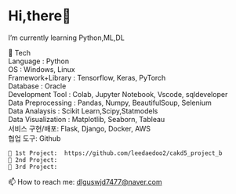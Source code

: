 # Hi,there👋
I’m currently learning Python,ML,DL

   🌱 Tech  
    Language : Python   
    OS : Windows, Linux  
    Framework+Library : Tensorflow, Keras, PyTorch  
    Database : Oracle  
    Development Tool : Colab, Jupyter Notebook, Vscode, sqldeveloper  
    Data Preprocessing : Pandas, Numpy, BeautifulSoup, Selenium  
    Data Analaysis : Scikit Learn,Scipy,Statmodels  
    Data Visualization : Matplotlib, Seaborn, Tableau  
    서비스 구현/배포: Flask, Django, Docker, AWS   
    협업 도구: Github  
    
    💬 1st Project:  https://github.com/leedaedoo2/cakd5_project_b
    💬 2nd Project:  
    💬 3rd Project:  
    
    
<!-- <img src="https://img.shields.io/badge/Python-3766AB?style=flat-square&logo=Python&logoColor=white"/><
<img src="https://img.shields.io/badge/Oracle-red?style=flat-square&logo=Oracle&logoColor=white"/></a>  
<img src="https://img.shields.io/badge/Pandas-9cf?style=flat-square&logo=Pandas&logoColor=white"/></a>     
<img src="https://img.shields.io/badge/Numpy-ff69b4?style=flat-square&logo=Numpy&logoColor=white"/></a>      -->
    
 📫 How to reach me: dlguswjd7477@naver.com
<!--
**hyunjung28/hyunjung28** is a ✨ _special_ ✨ repository because its `README.md` (this file) appears on your GitHub profile.

Here are some ideas to get you started:

- 🔭 I’m currently working on ...
- 🌱 
- 👯 I’m looking to collaborate on ...
- 🤔 I’m looking for help with ...
- 
- 📫 How to reach me: dlguswjd7477@naver.com
- 😄 Pronouns: ...
- ⚡ Fun fact: ...
-->

